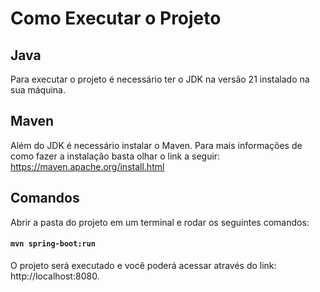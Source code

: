 # Como Executar o Projeto

## Java

Para executar o projeto é necessário ter o JDK na versão 21 instalado na sua máquina.

## Maven

Além do JDK é necessário instalar o Maven. Para mais informações de como fazer a instalação basta olhar o link a seguir: https://maven.apache.org/install.html

## Comandos

Abrir a pasta do projeto em um terminal e rodar os seguintes comandos:

#### `mvn spring-boot:run`

O projeto será executado e você poderá acessar através do link: http://localhost:8080.
